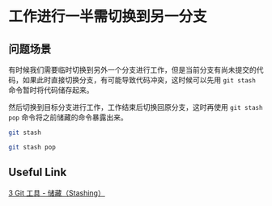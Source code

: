 # 工作进行一半需切换到另一分支

## 问题场景

有时候我们需要临时切换到另外一个分支进行工作，但是当前分支有尚未提交的代码，如果此时直接切换分支，有可能导致代码冲突，这时候可以先用 `git stash` 命令暂时将代码储存起来。

然后切换到目标分支进行工作，工作结束后切换回原分支，这时再使用 `git stash pop` 命令将之前储藏的命令暴露出来。

```bash
git stash
```

```bash
git stash pop
```


## Useful Link

[3 Git 工具 - 储藏（Stashing）](https://git-scm.com/book/zh/v1/Git-%E5%B7%A5%E5%85%B7-%E5%82%A8%E8%97%8F%EF%BC%88Stashing%EF%BC%89)